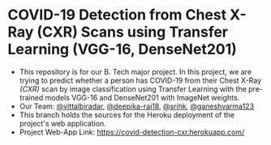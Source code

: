 # COVID-19 Detection from Chest X-Ray (CXR) Scans using Transfer Learning (VGG-16, DenseNet201)

- This repository is for our B. Tech major project. In this project, we are trying to predict whether a person has COVID-19 from their Chest X-Ray *(CXR)* scan by image classification using Transfer Learning with the pre-trained models VGG-16 and DenseNet201 with ImageNet weights.
- Our Team: [@vittalbiradar](https://github.com/vittalbiradar), [@deepika-rai18](https://github.com/deepika-rai18), [@srihk](https://github.com/srihk), [@ganeshvarma123](https://github.com/ganeshvarma123)
- This branch holds the sources for the Heroku deployment of the project's web application.
- Project Web-App Link: https://covid-detection-cxr.herokuapp.com/
